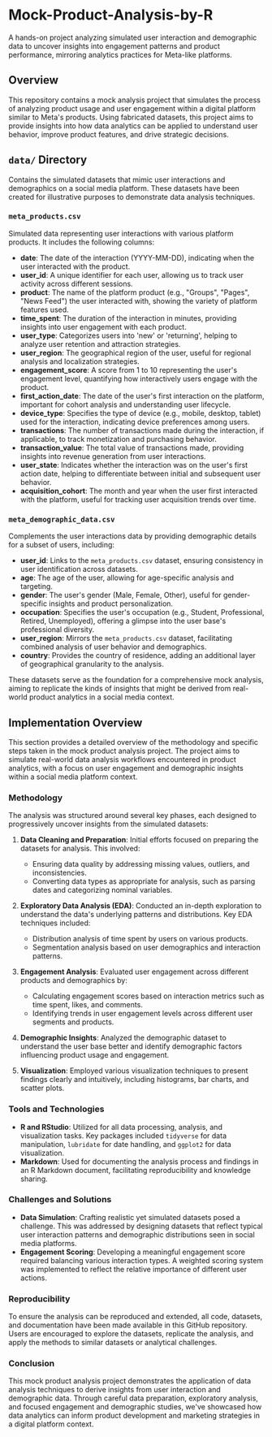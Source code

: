 # Mock-Product-Analysis-by-R
A hands-on project analyzing simulated user interaction and demographic data to uncover insights into engagement patterns and product performance, mirroring analytics practices for Meta-like platforms.

## Overview
This repository contains a mock analysis project that simulates the process of analyzing product usage and user engagement within a digital platform similar to Meta's products. Using fabricated datasets, this project aims to provide insights into how data analytics can be applied to understand user behavior, improve product features, and drive strategic decisions.

## `data/` Directory

Contains the simulated datasets that mimic user interactions and demographics on a social media platform. These datasets have been created for illustrative purposes to demonstrate data analysis techniques.

### `meta_products.csv`

Simulated data representing user interactions with various platform products. It includes the following columns:

- **date**: The date of the interaction (YYYY-MM-DD), indicating when the user interacted with the product.
- **user_id**: A unique identifier for each user, allowing us to track user activity across different sessions.
- **product**: The name of the platform product (e.g., "Groups", "Pages", "News Feed") the user interacted with, showing the variety of platform features used.
- **time_spent**: The duration of the interaction in minutes, providing insights into user engagement with each product.
- **user_type**: Categorizes users into 'new' or 'returning', helping to analyze user retention and attraction strategies.
- **user_region**: The geographical region of the user, useful for regional analysis and localization strategies.
- **engagement_score**: A score from 1 to 10 representing the user's engagement level, quantifying how interactively users engage with the product.
- **first_action_date**: The date of the user's first interaction on the platform, important for cohort analysis and understanding user lifecycle.
- **device_type**: Specifies the type of device (e.g., mobile, desktop, tablet) used for the interaction, indicating device preferences among users.
- **transactions**: The number of transactions made during the interaction, if applicable, to track monetization and purchasing behavior.
- **transaction_value**: The total value of transactions made, providing insights into revenue generation from user interactions.
- **user_state**: Indicates whether the interaction was on the user's first action date, helping to differentiate between initial and subsequent user behavior.
- **acquisition_cohort**: The month and year when the user first interacted with the platform, useful for tracking user acquisition trends over time.

### `meta_demographic_data.csv`

Complements the user interactions data by providing demographic details for a subset of users, including:

- **user_id**: Links to the `meta_products.csv` dataset, ensuring consistency in user identification across datasets.
- **age**: The age of the user, allowing for age-specific analysis and targeting.
- **gender**: The user's gender (Male, Female, Other), useful for gender-specific insights and product personalization.
- **occupation**: Specifies the user's occupation (e.g., Student, Professional, Retired, Unemployed), offering a glimpse into the user base's professional diversity.
- **user_region**: Mirrors the `meta_products.csv` dataset, facilitating combined analysis of user behavior and demographics.
- **country**: Provides the country of residence, adding an additional layer of geographical granularity to the analysis.

These datasets serve as the foundation for a comprehensive mock analysis, aiming to replicate the kinds of insights that might be derived from real-world product analytics in a social media context.
## Implementation Overview

This section provides a detailed overview of the methodology and specific steps taken in the mock product analysis project. The project aims to simulate real-world data analysis workflows encountered in product analytics, with a focus on user engagement and demographic insights within a social media platform context.

### Methodology

The analysis was structured around several key phases, each designed to progressively uncover insights from the simulated datasets:

1. **Data Cleaning and Preparation**: Initial efforts focused on preparing the datasets for analysis. This involved:
   - Ensuring data quality by addressing missing values, outliers, and inconsistencies.
   - Converting data types as appropriate for analysis, such as parsing dates and categorizing nominal variables.

2. **Exploratory Data Analysis (EDA)**: Conducted an in-depth exploration to understand the data's underlying patterns and distributions. Key EDA techniques included:
   - Distribution analysis of time spent by users on various products.
   - Segmentation analysis based on user demographics and interaction patterns.

3. **Engagement Analysis**: Evaluated user engagement across different products and demographics by:
   - Calculating engagement scores based on interaction metrics such as time spent, likes, and comments.
   - Identifying trends in user engagement levels across different user segments and products.

4. **Demographic Insights**: Analyzed the demographic dataset to understand the user base better and identify demographic factors influencing product usage and engagement.

5. **Visualization**: Employed various visualization techniques to present findings clearly and intuitively, including histograms, bar charts, and scatter plots.

### Tools and Technologies

- **R and RStudio**: Utilized for all data processing, analysis, and visualization tasks. Key packages included `tidyverse` for data manipulation, `lubridate` for date handling, and `ggplot2` for data visualization.
- **Markdown**: Used for documenting the analysis process and findings in an R Markdown document, facilitating reproducibility and knowledge sharing.

### Challenges and Solutions

- **Data Simulation**: Crafting realistic yet simulated datasets posed a challenge. This was addressed by designing datasets that reflect typical user interaction patterns and demographic distributions seen in social media platforms.
- **Engagement Scoring**: Developing a meaningful engagement score required balancing various interaction types. A weighted scoring system was implemented to reflect the relative importance of different user actions.

### Reproducibility

To ensure the analysis can be reproduced and extended, all code, datasets, and documentation have been made available in this GitHub repository. Users are encouraged to explore the datasets, replicate the analysis, and apply the methods to similar datasets or analytical challenges.

### Conclusion

This mock product analysis project demonstrates the application of data analysis techniques to derive insights from user interaction and demographic data. Through careful data preparation, exploratory analysis, and focused engagement and demographic studies, we've showcased how data analytics can inform product development and marketing strategies in a digital platform context.
